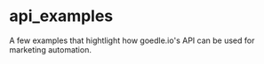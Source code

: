 # api_examples
A few examples that hightlight how goedle.io's API can be used for marketing automation.
